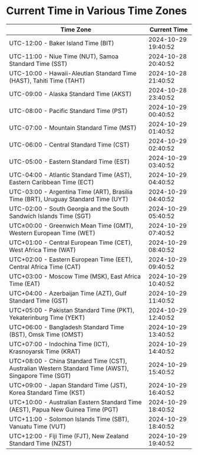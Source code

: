 # Current Time in Various Time Zones

| Time Zone | Current Time |
|-----------|--------------|
| UTC-12:00 - Baker Island Time (BIT) | 2024-10-29 19:40:52 |
| UTC-11:00 - Niue Time (NUT), Samoa Standard Time (SST) | 2024-10-28 20:40:52 |
| UTC-10:00 - Hawaii-Aleutian Standard Time (HAST), Tahiti Time (TAHT) | 2024-10-28 21:40:52 |
| UTC-09:00 - Alaska Standard Time (AKST) | 2024-10-28 23:40:52 |
| UTC-08:00 - Pacific Standard Time (PST) | 2024-10-29 00:40:52 |
| UTC-07:00 - Mountain Standard Time (MST) | 2024-10-29 01:40:52 |
| UTC-06:00 - Central Standard Time (CST) | 2024-10-29 02:40:52 |
| UTC-05:00 - Eastern Standard Time (EST) | 2024-10-29 03:40:52 |
| UTC-04:00 - Atlantic Standard Time (AST), Eastern Caribbean Time (ECT) | 2024-10-29 04:40:52 |
| UTC-03:00 - Argentina Time (ART), Brasília Time (BRT), Uruguay Standard Time (UYT) | 2024-10-29 04:40:52 |
| UTC-02:00 - South Georgia and the South Sandwich Islands Time (SGT) | 2024-10-29 05:40:52 |
| UTC±00:00 - Greenwich Mean Time (GMT), Western European Time (WET) | 2024-10-29 07:40:52 |
| UTC+01:00 - Central European Time (CET), West Africa Time (WAT) | 2024-10-29 08:40:52 |
| UTC+02:00 - Eastern European Time (EET), Central Africa Time (CAT) | 2024-10-29 09:40:52 |
| UTC+03:00 - Moscow Time (MSK), East Africa Time (EAT) | 2024-10-29 10:40:52 |
| UTC+04:00 - Azerbaijan Time (AZT), Gulf Standard Time (GST) | 2024-10-29 11:40:52 |
| UTC+05:00 - Pakistan Standard Time (PKT), Yekaterinburg Time (YEKT) | 2024-10-29 12:40:52 |
| UTC+06:00 - Bangladesh Standard Time (BST), Omsk Time (OMST) | 2024-10-29 13:40:52 |
| UTC+07:00 - Indochina Time (ICT), Krasnoyarsk Time (KRAT) | 2024-10-29 14:40:52 |
| UTC+08:00 - China Standard Time (CST), Australian Western Standard Time (AWST), Singapore Time (SGT) | 2024-10-29 15:40:52 |
| UTC+09:00 - Japan Standard Time (JST), Korea Standard Time (KST) | 2024-10-29 16:40:52 |
| UTC+10:00 - Australian Eastern Standard Time (AEST), Papua New Guinea Time (PGT) | 2024-10-29 18:40:52 |
| UTC+11:00 - Solomon Islands Time (SBT), Vanuatu Time (VUT) | 2024-10-29 18:40:52 |
| UTC+12:00 - Fiji Time (FJT), New Zealand Standard Time (NZST) | 2024-10-29 19:40:52 |
